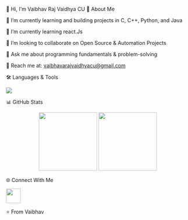 👋 Hi, I'm Vaibhav Raj Vaidhya CU
🚀 About Me

🔭 I’m currently learning and building projects in C, C++, Python, and Java

🌱 I’m currently learning react.Js

👯 I’m looking to collaborate on Open Source & Automation Projects

💬 Ask me about programming fundamentals & problem-solving

📧 Reach me at: vaibhavarajvaidhyacu@gmail.com

🛠️ Languages & Tools
<p align="left"> <img src="https://skillicons.dev/icons?i=python,cpp,java,c,git,linux,vscode" /> </p>
📊 GitHub Stats
<p align="center"> <img src="https://github-readme-stats.vercel.app/api?username=VRurs1606&show_icons=true&theme=radical" height="160px"/> <img src="https://github-readme-stats.vercel.app/api/top-langs/?username=VRurs1606&layout=compact&theme=radical" height="160px"/> </p>
🌐 Connect With Me
<p align="left"> <a href="mailto:vaibhavarajvaidhyacu@gmail.com"><img src="https://skillicons.dev/icons?i=gmail" height="40"/></a> </p>

⭐️ From Vaibhav

